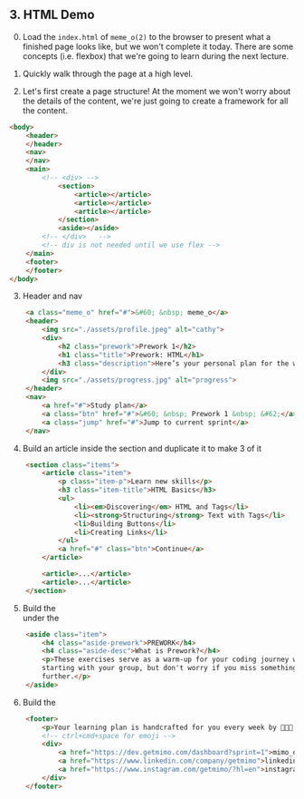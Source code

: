 ## 3. HTML Demo

0. Load the `index.html` of `meme_o(2)` to the browser to present what a finished page looks like, but we won't complete it today. There are some concepts (i.e. flexbox) that we're going to learn during the next lecture.

1. Quickly walk through the page at a high level.

2. Let's first create a page structure! At the moment we won't worry about the details of the content, we're just going to create a framework for all the content.
```html
<body>
    <header>
    </header>
    <nav>
    </nav>
    <main>
        <!-- <div> -->
            <section>
                <article></article>
                <article></article>
                <article></article>
            </section>
            <aside></aside>  
        <!-- </div>   -->
        <!-- div is not needed until we use flex -->
    </main>
    <footer>
    </footer>
</body>
```

3. Header and nav
```html
    <a class="meme_o" href="#">&#60; &nbsp; meme_o</a>
    <header>
        <img src="./assets/profile.jpeg" alt="cathy">
        <div>
            <h2 class="prework">Prework 1</h2>
            <h1 class="title">Prework: HTML</h1>
            <h3 class="description">Here’s your personal plan for the week of Aug 21 - Sep 3, 2022</h3>
        </div>
        <img src="./assets/progress.jpg" alt="progress">
    </header>
    <nav>
        <a href="#">Study plan</a>
        <a class="btn" href="#">&#60; &nbsp; Prework 1 &nbsp; &#62;</a>
        <a class="jump" href="#">Jump to current sprint</a>
    </nav>
```

4. Build an article inside the section and duplicate it to make 3 of it
```html
    <section class="items">
        <article class="item">
            <p class="item-p">Learn new skills</p>
            <h3 class="item-title">HTML Basics</h3>
            <ul>
                <li><em>Discovering</em> HTML and Tags</li>
                <li><strong>Structuring</strong> Text with Tags</li>
                <li>Building Buttons</li>
                <li>Creating Links</li>
            </ul>
            <a href="#" class="btn">Continue</a>
        </article>

        <article>...</article>
        <article>...</article>
    </section>
```

5. Build the <aside> under the <section>
```html
    <aside class="item">
        <h4 class="aside-prework">PREWORK</h4>
        <h4 class="aside-desc">What is Prework?</h4>
        <p>These exercises serve as a warm-up for your coding journey with Mimo Dev. Try to complete as much as you can before
        starting with your group, but don't worry if you miss something – you don't need to finish every exercise to proceed
        further.</p>
    </aside>
```

6. Build the <footer>
```html
    <footer>
        <p>Your learning plan is handcrafted for you every week by 👩🏻‍🏫 Cathy</p> 
        <!-- ctrl+cmd+space for emoji -->
        <div>
            <a href="https://dev.getmimo.com/dashboard?sprint=1">mimo_dev</a> &nbsp;|&nbsp;
            <a href="https://www.linkedin.com/company/getmimo">linkedin</a> &nbsp;|&nbsp;
            <a href="https://www.instagram.com/getmimo/?hl=en">instagram</a>
        </div>
    </footer>
```

